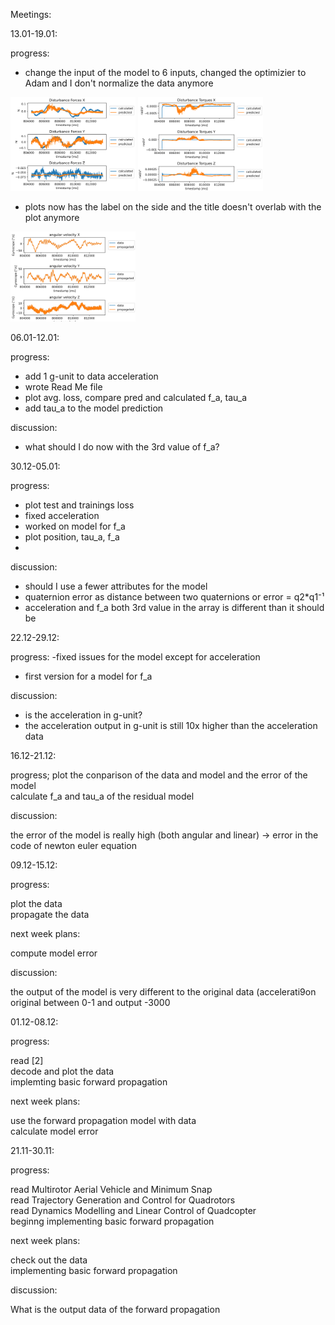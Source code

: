 Meetings:

13.01-19.01:

progress:
- change the input of the model to 6 inputs, changed the optimizier to Adam and I don't normalize the data anymore

<img src = 'pdf/f_a.png' width = '200'>
<img src = 'pdf/tau_a.png' width = '200'>


- plots now has the label on the side and the title doesn't overlab with the plot anymore

<img src = 'pdf/Angular Velocity Jana 00.png'  width="200">


06.01-12.01:

progress:
- add 1 g-unit to data acceleration
- wrote Read Me file
- plot avg. loss, compare pred and calculated f_a, tau_a
- add tau_a to the model prediction


discussion:
- what should I do now with the 3rd value of f_a?

30.12-05.01:

progress:
- plot test and trainings loss <br  />
- fixed acceleration <br  />
- worked on model for f_a  <br  />
- plot position, tau_a, f_a <br  />
- 

discussion:
- should I use a fewer attributes for the model <br  />
- quaternion error as distance between two quaternions or error = q2*q1⁻¹  <br  />
- acceleration and f_a both 3rd value in the array is different than it should be  <br  />



22.12-29.12:

progress:
-fixed issues for the model except for acceleration<br  />
- first version for a model for f_a

discussion:
- is the acceleration in g-unit? <br  />
- the acceleration output in g-unit is still 10x higher than the acceleration data <br  />



16.12-21.12:

progress;
plot the conparison of the data and model and the error of the model <br  />
calculate f_a and tau_a of the residual model

discussion:

the error of the model is really high (both angular and linear) -> error in the code of newton euler equation <br  />


09.12-15.12:

progress:

plot the data <br /> 
propagate the data <br /> 

next week plans:

compute model error<br /> 

discussion:

the output of the model is very different to the original data (accelerati9on original between 0-1 and output -3000 <br /> 


01.12-08.12: 


progress:

read [2] <br /> 
decode and plot the data <br /> 
implemting basic forward propagation <br /> 


next week plans:

use the forward propagation model with data <br /> 
calculate model error <br /> 


21.11-30.11:
 

progress:

read Multirotor Aerial Vehicle and Minimum Snap  <br /> 
read Trajectory Generation and Control for Quadrotors  <br /> 
read Dynamics Modelling and Linear Control of Quadcopter <br />
beginng implementing basic forward propagation <br /> 


next week plans:

check out the data <br /> 
implementing basic forward propagation <br /> 

discussion:

What is the output data of the forward propagation <br />